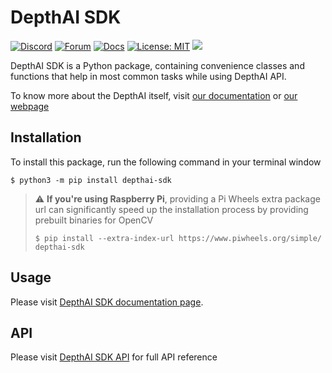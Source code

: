# DepthAI SDK

[![Discord](https://img.shields.io/discord/790680891252932659?label=Discord)](https://discord.gg/luxonis)
[![Forum](https://img.shields.io/badge/Forum-discuss-orange)](https://discuss.luxonis.com/)
[![Docs](https://img.shields.io/badge/Docs-DepthAI_SDK-yellow)](https://docs.luxonis.com/projects/sdk)
[![License: MIT](https://img.shields.io/badge/License-MIT-green.svg)](https://opensource.org/licenses/MIT)
[![](https://img.shields.io/pypi/v/depthai-sdk.svg)](https://pypi.org/project/depthai-sdk/)

DepthAI SDK is a Python package, containing convenience classes and functions that help in most common tasks while using DepthAI API.

To know more about the DepthAI itself, visit [our documentation](https://docs.luxonis.com/projects/sdk/en/latest/) or [our webpage](https://luxonis.com)

## Installation

To install this package, run the following command in your terminal window

```
$ python3 -m pip install depthai-sdk
```

> :warning: **If you're using Raspberry Pi**, providing a Pi Wheels extra package url can significantly speed up the installation process by providing prebuilt binaries for OpenCV
> ```
> $ pip install --extra-index-url https://www.piwheels.org/simple/ depthai-sdk
> ```

## Usage

Please visit [DepthAI SDK documentation page](https://docs.luxonis.com/projects/sdk/en/latest/).


## API

Please visit [DepthAI SDK API](https://docs.luxonis.com/projects/sdk/en/latest/api/) for full API reference
